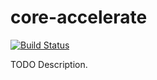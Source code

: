 # core-accelerate

[![Build Status](https://travis-ci.org/DataHaskell/core-accelerate.png)](https://travis-ci.org/DataHaskell/core-accelerate)

TODO Description.
